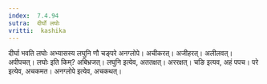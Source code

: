 ```yaml
---
index:  7.4.94
sutra:  दीर्घो लघोः
vritti:  kashika 
---
```


दीर्घा भवति लघोः अभ्यासस्य लघुनि णौ चङ्परे अनग्लोपे। अचीकरत्। अजीहरत्। अलीलवत्। अपीपचत्। लघोः इति किम्? अबिभ्रजत्। लघुनि इत्येव, अततक्षत्। अररक्षत्। चङि इत्यव, अहं पपच। परे इत्येव, अचकमत। अनग्लोपे इत्येव, अचकथत्।

